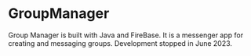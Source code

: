# GroupManager
Group Manager is built with Java and FireBase. It is a messenger app for creating and messaging groups. Development stopped in June 2023.
